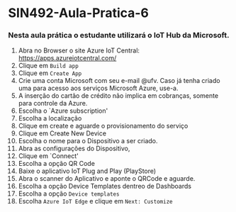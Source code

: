 # SIN492-Aula-Pratica-6
### Nesta aula prática o estudante utilizará o IoT Hub da Microsoft.

1. Abra no Browser o site Azure IoT Central: https://apps.azureiotcentral.com/
2. Clique em `Build app`
3. Clique em `Create App`
4. Crie uma conta Microsoft com seu e-mail @ufv. Caso já tenha criado uma para acesso aos serviços Microsoft Azure, use-a.
5. A inserção do cartão de crédito não implica em cobranças, somente para controle da Azure.
6. Escolha o `Azure subscription'
7. Escolha a localização
8. Clique em create e aguarde o provisionamento do serviço
9. Clique em Create New Device
10.  Escolha o nome para o Dispositivo a ser criado.
11. Abra as configurações do Dispositivo,
12. Clique em `Connect'
13. Escolha a opção QR Code
14. Baixe o aplicativo IoT Plug and Play (PlayStore)
15. Abra o scanner do Aplicativo e aponte o QRCode e aguarde.
16. Escolha a opção Device Templates dentreo de Dashboards
17. Escolha a opção `Device templates`
18. Escolha `Azure IoT Edge` e clique em `Next: Customize`
